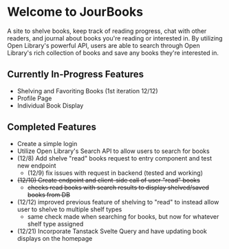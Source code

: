 # Welcome to JourBooks

A site to shelve books, keep track of reading progress, chat with other readers, and journal about books you're reading or interested in. By utilizing Open Library's powerful API, users are able to search through Open Library's rich collection of books and save any books they're interested in.

## Currently In-Progress Features

- Shelving and Favoriting Books (1st iteration 12/12)
- Profile Page
- Individual Book Display

## Completed Features

- Create a simple login
- Utilize Open Library's Search API to allow users to search for books
- (12/8) Add shelve "read" books request to entry component and test new endpoint
  - (12/9) fix issues with request in backend (tested and working)
- ~~(12/10) Create endpoint and client-side call of user "read" books~~
  - ~~checks read books with search results to display shelved/saved books from DB~~
- (12/12) improved previous feature of shelving to "read" to instead allow user to shelve to multiple shelf types
  - same check made when searching for books, but now for whatever shelf type assigned
- (12/21) Incorporate Tanstack Svelte Query and have updating book displays on the homepage
